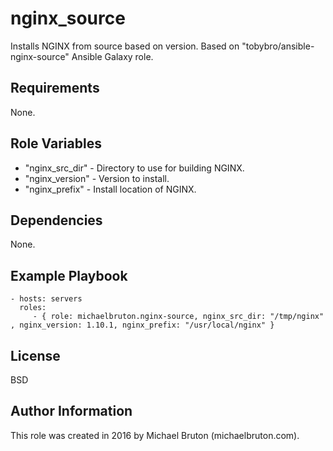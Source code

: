 nginx_source
=========

Installs NGINX from source based on version.  Based on "tobybro/ansible-nginx-source" Ansible Galaxy role.

Requirements
------------

None.

Role Variables
--------------

* "nginx_src_dir" - Directory to use for building NGINX.
* "nginx_version" - Version to install.
* "nginx_prefix" - Install location of NGINX.

Dependencies
------------

None.

Example Playbook
----------------

    - hosts: servers
      roles:
         - { role: michaelbruton.nginx-source, nginx_src_dir: "/tmp/nginx" , nginx_version: 1.10.1, nginx_prefix: "/usr/local/nginx" }

License
-------

BSD

Author Information
------------------

This role was created in 2016 by Michael Bruton (michaelbruton.com).
